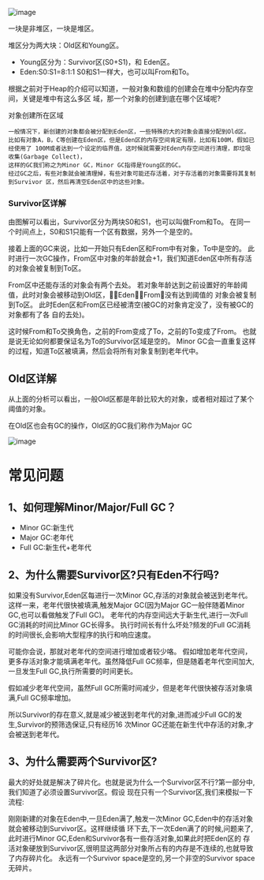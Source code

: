 ![image](http://java-run-blog.oss-cn-zhangjiakou.aliyuncs.com/7699730376524dad8b5b80976db5955e.png
)

一块是非堆区，一块是堆区。

堆区分为两大块：Old区和Young区。

 -  Young区分为：Survivor区(S0+S1)，和 Eden区。
  - Eden:S0:S1=8:1:1 S0和S1一样大，也可以叫From和To。

根据之前对于Heap的介绍可以知道，一般对象和数组的创建会在堆中分配内存空间，关键是堆中有这么多区 域，那一个对象的创建到底在哪个区域呢?

对象创建所在区域

    一般情况下，新创建的对象都会被分配到Eden区，一些特殊的大的对象会直接分配到Old区。
    比如有对象A，B，C等创建在Eden区，但是Eden区的内存空间肯定有限，比如有100M，假如已经使用了 100M或者达到一个设定的临界值，这时候就需要对Eden内存空间进行清理，即垃圾收集(Garbage Collect)， 
    这样的GC我们称之为Minor GC，Minor GC指得是Young区的GC。
    经过GC之后，有些对象就会被清理掉，有些对象可能还存活着，对于存活着的对象需要将其复制到Survivor 区，然后再清空Eden区中的这些对象。
### Survivor区详解

由图解可以看出，Survivor区分为两块S0和S1，也可以叫做From和To。 
在同一个时间点上，S0和S1只能有一个区有数据，另外一个是空的。

接着上面的GC来说，比如一开始只有Eden区和From中有对象，To中是空的。 此时进行一次GC操作，From区中对象的年龄就会+1，我们知道Eden区中所有存活的对象会被复制到To区。

From区中还能存活的对象会有两个去处。 若对象年龄达到之前设置好的年龄阈值，此时对象会被移动到Old区，􏰌􏰍Eden􏰎􏰏From􏰎没有达到阈值的 对象会被复制到To区。 此时Eden区和From区已经被清空(被GC的对象肯定没了，没有被GC的对象都有了各 自的去处)。

这时候From和To交换角色，之前的From变成了To，之前的To变成了From。 也就是说无论如何都要保证名为To的Survivor区域是空的。
Minor GC会一直重复这样的过程，知道To区被填满，然后会将所有对象复制到老年代中。

## Old区详解

从上面的分析可以看出，一般Old区都是年龄比较大的对象，或者相对超过了某个阈值的对象。

在Old区也会有GC的操作，Old区的GC我们称作为Major GC

![image](http://java-run-blog.oss-cn-zhangjiakou.aliyuncs.com/19f278bba025414b9335a0b86a6b99a5.png
)

# 常见问题
## 1、如何理解Minor/Major/Full GC？
 - Minor GC:新生代
 - Major GC:老年代
 - Full GC:新生代+老年代

## 2、为什么需要Survivor区?只有Eden不行吗?

如果没有Survivor,Eden区每进行一次Minor GC,存活的对象就会被送到老年代。 这样一来，老年代很快被填满,触发Major GC(因为Major GC一般伴随着Minor GC,也可以看做触发了Full GC)。 老年代的内存空间远大于新生代,进行一次Full GC消耗的时间比Minor GC长得多。 执行时间长有什么坏处?频发的Full GC消耗的时间很长,会影响大型程序的执行和响应速度。

可能你会说，那就对老年代的空间进行增加或者较少咯。 假如增加老年代空间，更多存活对象才能填满老年代。虽然降低Full GC频率，但是随着老年代空间加大,一旦发生Full GC,执行所需要的时间更长。

假如减少老年代空间，虽然Full GC所需时间减少，但是老年代很快被存活对象填满,Full GC频率增加。

所以Survivor的存在意义,就是减少被送到老年代的对象,进而减少Full GC的发生,Survivor的预筛选保证,只有经历16 次Minor GC还能在新生代中存活的对象,才会被送到老年代。

## 3、为什么需要两个Survivor区?

最大的好处就是解决了碎片化。也就是说为什么一个Survivor区不行?第一部分中,我们知道了必须设置Survivor区。假设 现在只有一个Survivor区,我们来模拟一下流程:

刚刚新建的对象在Eden中,一旦Eden满了,触发一次Minor GC,Eden中的存活对象就会被移动到Survivor区。这样继续循 环下去,下一次Eden满了的时候,问题来了,此时进行Minor GC,Eden和Survivor各有一些存活对象,如果此时把Eden区的 存活对象硬放到Survivor区,很明显这两部分对象所占有的内存是不连续的,也就导致了内存碎片化。
永远有一个Survivor space是空的,另一个非空的Survivor space无碎片。